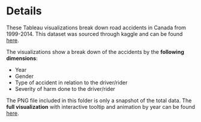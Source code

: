 # Details
These Tableau visualizations break down road accidents in Canada from 1999-2014. This dataset was sourced through kaggle and can be found [here](https://www.kaggle.com/tbsteal/canadian-car-accidents-19942014).

The visualizations show a break down of the accidents by the __following dimensions__:

- Year
- Gender
- Type of accident in relation to the driver/rider
- Severity of harm done to the driver/rider

The PNG file included in this folder is only a snapshot of the total data. The __full visualization__ with interactive tooltip and animation by year can be found [here](https://public.tableau.com/profile/robert4290#!/vizhome/RoadAccidentsinCanada1999-2014/Multidimensionalbyyearanimation?publish=yes).

